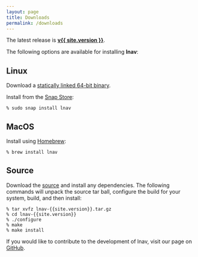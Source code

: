 ```yaml
---
layout: page
title: Downloads
permalink: /downloads
---
```


The latest release is [**v{{ site.version }}**](https://github.com/tstack/lnav/releases/latest).

The following options are available for installing **lnav**:

## Linux

<!-- markdown-link-check-disable-next-line -->
Download a [statically linked 64-bit binary](https://github.com/tstack/lnav/releases/download/v{{site.version}}/lnav-{{site.version}}-musl-64bit.zip). 

Install from the [Snap Store](https://snapcraft.io/lnav):

```shell
% sudo snap install lnav
```

## MacOS

Install using [Homebrew](https://formulae.brew.sh/formula/lnav):

```shell
% brew install lnav
```

## Source

<!-- markdown-link-check-disable-next-line -->
Download the [source](https://github.com/tstack/lnav/releases/download/v{{site.version}}/lnav-{{site.version}}.tar.gz)
and install any dependencies.  The following commands will unpack the source
tar ball, configure the build for your system, build, and then install:

```shell
% tar xvfz lnav-{{site.version}}.tar.gz
% cd lnav-{{site.version}}
% ./configure
% make
% make install
```

If you would like to contribute to the development of lnav, visit our page on
[GitHub](https://github.com/tstack/lnav).
